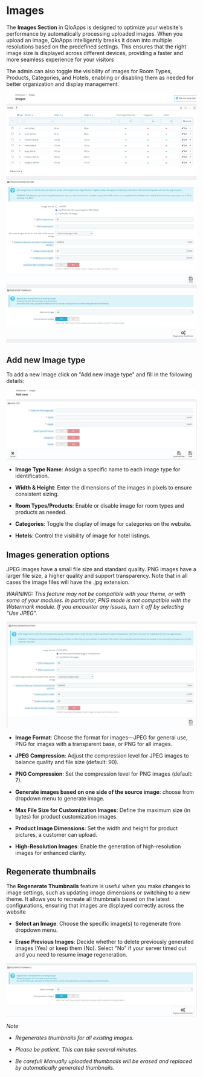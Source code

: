 # Images

The **Images Section** in QloApps is designed to optimize your website's performance by automatically processing uploaded images. When you upload an image, QloApps intelligently breaks it down into multiple resolutions based on the predefined settings. This ensures that the right image size is displayed across different devices, providing a faster and more seamless experience for your visitors

The admin can also toggle the visibility of images for Room Types, Products, Categories, and Hotels, enabling or disabling them as needed for better organization and display management.

![images!](./Images.png)


## Add new Image type

To add a new image click on "Add new image type" and fill in the following details:

![Add new!](./Images-Add-new.png)

- **Image Type Name**: Assign a specific name to each image type for identification.

- **Width & Height**: Enter the dimensions of the images in pixels to ensure consistent sizing.

- **Room Types/Products**: Enable or disable image for room types and products as needed.

- **Categories**: Toggle the display of image for categories on the website.

- **Hotels**: Control the visibility of image for hotel listings.

## Images generation options

JPEG images have a small file size and standard quality. PNG images have a larger file size, a higher quality and support transparency. Note that in all cases the image files will have the .jpg extension.

*WARNING: This feature may not be compatible with your theme, or with some of your modules. In particular, PNG mode is not compatible with the Watermark module. If you encounter any issues, turn it off by selecting "Use JPEG".*

![options!](./Images-options.png)

- **Image Format**: Choose the format for images—JPEG for general use, PNG for images with a transparent base, or PNG for all images.

- **JPEG Compression**: Adjust the compression level for JPEG images to balance quality and file size (default: 90).

- **PNG Compression**: Set the compression level for PNG images (default: 7).

- **Generate images based on one side of the source image**: choose from dropdown menu to generate image.

- **Max File Size for Customization Images**: Define the maximum size (in bytes) for product customization images.

- **Product Image Dimensions**: Set the width and height for product pictures, a customer can upload.

- **High-Resolution Images**: Enable the generation of high-resolution images for enhanced clarity.

## Regenerate thumbnails

The **Regenerate Thumbnails** feature is useful when you make changes to image settings, such as updating image dimensions or switching to a new theme. It allows you to recreate all thumbnails based on the latest configurations, ensuring that images are displayed correctly across the website

- **Select an Image**: Choose the specific image(s) to regenerate from dropdown menu.

- **Erase Previous Images**: Decide whether to delete previously generated images (Yes) or keep them (No). Select "No" if your server timed out and you need to resume image regeneration.

![Regenerate!](./regenerate.png)

*Note*
- *Regenerates thumbnails for all existing images.*
- *Please be patient. This can take several minutes.*

- *Be careful! Manually uploaded thumbnails will be erased and replaced by automatically generated thumbnails.*
















